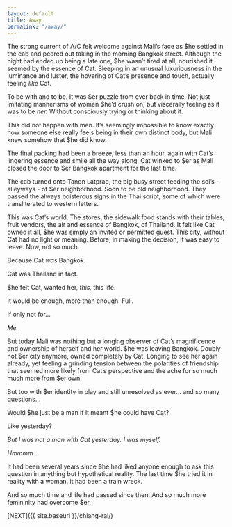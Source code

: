 ```yaml
---
layout: default
title: Away
permalink: "/away/"
---
```

<!-- wp:paragraph -->

The strong current of A/C felt welcome against Mali’s face as $he settled in the cab and peered out taking in the morning Bangkok street. Although the night had ended up being a late one, $he wasn’t tired at all, nourished it seemed by the essence of Cat. Sleeping in an unusual luxuriousness in the luminance and luster, the hovering of Cat’s presence and touch, actually feeling _like_ Cat.&nbsp;

<!-- /wp:paragraph -->

<!-- wp:paragraph -->

To be with and to be. It was $er puzzle from ever back in time. Not just imitating mannerisms of women $he’d crush on, but viscerally feeling as it was to be _her._ Without consciously trying or thinking about it.

<!-- /wp:paragraph -->

<!-- wp:paragraph -->

This did not happen with men. It’s seemingly impossible to know exactly how someone else really feels being in their own distinct body, but Mali knew somehow that $he did know. &nbsp;

<!-- /wp:paragraph -->

<!-- wp:paragraph -->

The final packing had been a breeze, less than an hour, again with Cat’s lingering essence and smile all the way along. Cat winked to $er as Mali closed the door to $er Bangkok apartment for the last time.

<!-- /wp:paragraph -->

<!-- wp:paragraph -->

The cab turned onto Tanon Latprao, the big busy street feeding the soi’s - alleyways - of $er neighborhood. Soon to be old neighborhood. They passed the always boisterous signs in the Thai script, some of which were transliterated to western letters.

<!-- /wp:paragraph -->

<!-- wp:paragraph -->

This was Cat’s world. The stores, the sidewalk food stands with their tables, fruit vendors, the air and essence of Bangkok, of Thailand. It felt like Cat owned it all, $he was simply an invited or permitted guest. This city, without Cat had no light or meaning. Before, in making the decision, it was easy to leave. Now, not so much.&nbsp;

<!-- /wp:paragraph -->

<!-- wp:paragraph -->

Because Cat _was_ Bangkok.&nbsp;

<!-- /wp:paragraph -->

<!-- wp:paragraph -->

Cat was Thailand in fact.&nbsp;

<!-- /wp:paragraph -->

<!-- wp:paragraph -->

$he felt Cat, wanted her, _this,_ this life.&nbsp;

<!-- /wp:paragraph -->

<!-- wp:paragraph -->

It would be enough, more than enough. Full.

<!-- /wp:paragraph -->

<!-- wp:paragraph -->

If only not for…&nbsp;

<!-- /wp:paragraph -->

<!-- wp:paragraph -->

_Me._

<!-- /wp:paragraph -->

<!-- wp:paragraph -->

But today Mali was nothing but a longing observer of Cat’s magnificence and ownership of herself and her world. $he was leaving Bangkok. Doubly not $er city anymore, owned completely by Cat. Longing to see her again already, yet feeling a grinding tension between the polarities of friendship that seemed more likely from Cat’s perspective and the ache for so much much more from $er own.

<!-- /wp:paragraph -->

<!-- wp:paragraph -->

But too with $er identity in play and still unresolved as ever… and so many questions…&nbsp;

<!-- /wp:paragraph -->

<!-- wp:paragraph -->

Would $he just be a man if it meant $he could have Cat?&nbsp;

<!-- /wp:paragraph -->

<!-- wp:paragraph -->

Like yesterday?&nbsp;

<!-- /wp:paragraph -->

<!-- wp:paragraph -->

_But I was not a man with Cat yesterday. I was myself._

<!-- /wp:paragraph -->

<!-- wp:paragraph -->

_Hmmmm…_

<!-- /wp:paragraph -->

<!-- wp:paragraph -->

It had been several years since $he had liked anyone enough to ask this question in anything but hypothetical reality. The last time $he tried it in reality with a woman, it had been a train wreck.&nbsp;

<!-- /wp:paragraph -->

<!-- wp:paragraph -->

And so much time and life had passed since then. And so much more femininity had overcome $er.

<!-- /wp:paragraph -->

<!-- wp:paragraph -->

[NEXT]({{ site.baseurl }}/chiang-rai/)

<!-- /wp:paragraph -->

